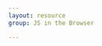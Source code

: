 ```yaml
---
layout: resource
group: JS in the Browser

---
```

<!-- General resources go here -->

<!-- ### Core -->

<!-- ### Intermediate -->

<!-- ### Advanced -->

<!-- ### Jedi -->
